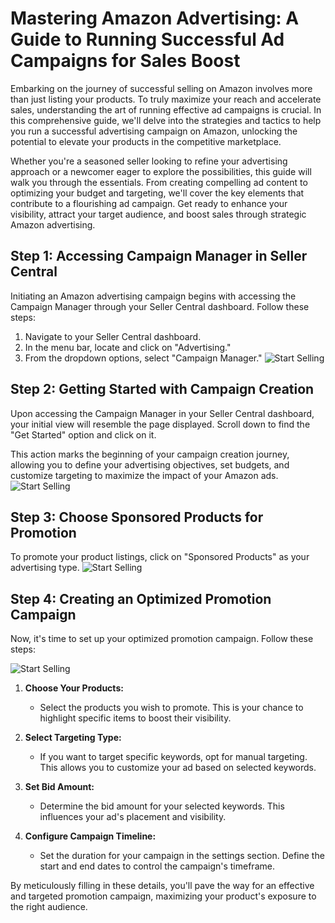 # Mastering Amazon Advertising: A Guide to Running Successful Ad Campaigns for Sales Boost

Embarking on the journey of successful selling on Amazon involves more than just listing your products. To truly maximize your reach and accelerate sales, understanding the art of running effective ad campaigns is crucial. In this comprehensive guide, we'll delve into the strategies and tactics to help you run a successful advertising campaign on Amazon, unlocking the potential to elevate your products in the competitive marketplace.

Whether you're a seasoned seller looking to refine your advertising approach or a newcomer eager to explore the possibilities, this guide will walk you through the essentials. From creating compelling ad content to optimizing your budget and targeting, we'll cover the key elements that contribute to a flourishing ad campaign. Get ready to enhance your visibility, attract your target audience, and boost sales through strategic Amazon advertising.

## Step 1: Accessing Campaign Manager in Seller Central

Initiating an Amazon advertising campaign begins with accessing the Campaign Manager through your Seller Central dashboard. Follow these steps:

1. Navigate to your Seller Central dashboard.
2. In the menu bar, locate and click on "Advertising."
3. From the dropdown options, select "Campaign Manager."
   ![Start Selling](/docs/content/amazon/amazon-ads-1.png)

## Step 2: Getting Started with Campaign Creation

Upon accessing the Campaign Manager in your Seller Central dashboard, your initial view will resemble the page displayed. Scroll down to find the "Get Started" option and click on it.

This action marks the beginning of your campaign creation journey, allowing you to define your advertising objectives, set budgets, and customize targeting to maximize the impact of your Amazon ads.
![Start Selling](/docs/content/amazon/amazon-ads-2.gif)

## Step 3: Choose Sponsored Products for Promotion

To promote your product listings, click on "Sponsored Products" as your advertising type.
![Start Selling](/docs/content/amazon/amazon-ads-3.png)

## Step 4: Creating an Optimized Promotion Campaign

Now, it's time to set up your optimized promotion campaign. Follow these steps:

![Start Selling](/docs/content/amazon/amazon-ads-4.gif)

1. **Choose Your Products:**

   - Select the products you wish to promote. This is your chance to highlight specific items to boost their visibility.

2. **Select Targeting Type:**

   - If you want to target specific keywords, opt for manual targeting. This allows you to customize your ad based on selected keywords.

3. **Set Bid Amount:**

   - Determine the bid amount for your selected keywords. This influences your ad's placement and visibility.

4. **Configure Campaign Timeline:**
   - Set the duration for your campaign in the settings section. Define the start and end dates to control the campaign's timeframe.

By meticulously filling in these details, you'll pave the way for an effective and targeted promotion campaign, maximizing your product's exposure to the right audience.
